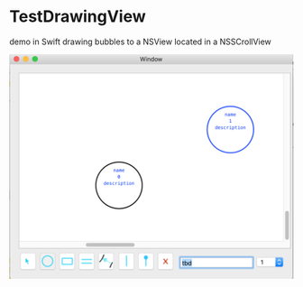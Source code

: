 # TestDrawingView
demo in Swift
drawing bubbles to a NSView located in a NSSCrollView

![TestDrawingView Image](https://github.com/frcocoatst/TestDrawingView/blob/master/testdrawingview.png)

